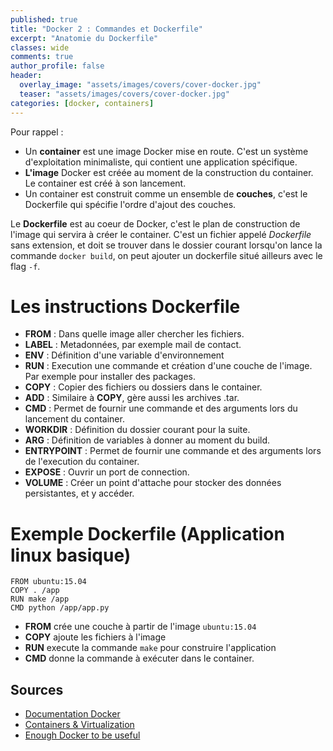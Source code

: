 ```yaml
---
published: true
title: "Docker 2 : Commandes et Dockerfile"
excerpt: "Anatomie du Dockerfile"
classes: wide
comments: true
author_profile: false
header:
  overlay_image: "assets/images/covers/cover-docker.jpg"
  teaser: "assets/images/covers/cover-docker.jpg"
categories: [docker, containers]
---
```



Pour rappel :
- Un **container** est une image Docker mise en route. C'est un système d'exploitation minimaliste, qui contient une application spécifique.
- **L'image** Docker est créée au moment de la construction du container. Le container est créé à son lancement.
- Un container est construit comme un ensemble de **couches**, c'est le Dockerfile qui spécifie l'ordre d'ajout des couches.

Le **Dockerfile** est au coeur de Docker, c'est le plan de construction de  l'image qui servira à créer le container. C'est un fichier appelé *Dockerfile* sans extension, et doit se trouver dans le dossier courant lorsqu'on lance la commande ```docker build```, on peut ajouter un dockerfile situé ailleurs avec le flag ```-f```.

# Les instructions Dockerfile

- **FROM** : Dans quelle image aller chercher les fichiers.
- **LABEL**  : Metadonnées, par exemple mail de contact.
- **ENV** : Définition d'une variable d'environnement
- **RUN** : Execution une commande et création d'une couche de l'image. Par exemple pour installer des packages.
- **COPY** : Copier des fichiers ou dossiers dans le container.
- **ADD** : Similaire à **COPY**, gère aussi les archives .tar.
- **CMD** : Permet de fournir une commande et des arguments lors du lancement du container.
- **WORKDIR** : Définition du dossier courant pour la suite.
- **ARG** : Définition de variables à donner au moment du build.
- **ENTRYPOINT** : Permet de fournir une commande et des arguments lors de l'execution du container.
- **EXPOSE** : Ouvrir un port de connection.
- **VOLUME** : Créer un point d'attache pour stocker des données persistantes, et y accéder.

# Exemple Dockerfile (Application linux basique)

```
FROM ubuntu:15.04
COPY . /app
RUN make /app
CMD python /app/app.py
```

- **FROM** crée une couche à partir de l'image ```ubuntu:15.04```
- **COPY** ajoute les fichiers à l'image
- **RUN** execute la commande ```make``` pour construire l'application
- **CMD** donne la commande à exécuter dans le container.

## Sources

- [Documentation Docker](https://docs.docker.com)
- [Containers & Virtualization](https://www.smartfile.com/blog/what-is-containerization-and-has-it-killed-virtualization/)
- [Enough Docker to be useful](https://towardsdatascience.com/learn-enough-docker-to-be-useful-b7ba70caeb4b)
